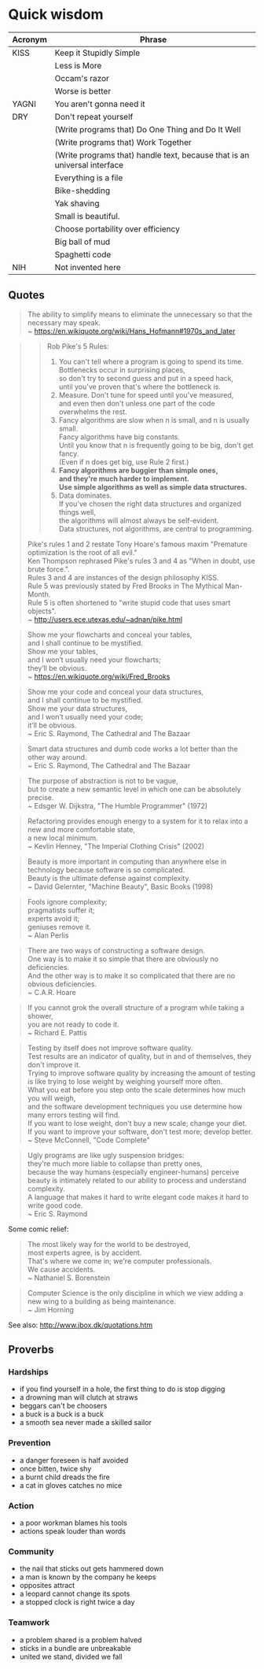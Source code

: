 # Quick wisdom

| Acronym | Phrase                  |
|---------|-------------------------|
| KISS    | Keep it Stupidly Simple |
|         | Less is More            |
|         | Occam's razor           |
|         | Worse is better         |
| YAGNI   | You aren't gonna need it |
| DRY     | Don't repeat yourself   |
|         | (Write programs that) Do One Thing and Do It Well |
|         | (Write programs that) Work Together |
|         | (Write programs that) handle text, because that is an universal interface |
|         | Everything is a file    |
|         | Bike-shedding           |
|         | Yak shaving             |
|         | Small is beautiful.
|         | Choose portability over efficiency |
|         | Big ball of mud          |
|         | Spaghetti code           |
| NIH     | Not invented here        |

## Quotes

> The ability to simplify means to eliminate the unnecessary so that the necessary may speak. \
> ~ <https://en.wikiquote.org/wiki/Hans_Hofmann#1970s_and_later>

>> Rob Pike's 5 Rules:
>> 1. You can't tell where a program is going to spend its time. \
>>    Bottlenecks occur in surprising places, \
>>    so don't try to second guess and put in a speed hack, \
>>    until you've proven that's where the bottleneck is. 
>> 2. Measure. Don't tune for speed until you've measured, \
>>    and even then don't unless one part of the code overwhelms the rest. 
>> 3. Fancy algorithms are slow when n is small, and n is usually small. \
>>    Fancy algorithms have big constants. \
>>    Until you know that n is frequently going to be big, don't get fancy. \
>>    (Even if n does get big, use Rule 2 first.) 
>> 4. **Fancy algorithms are buggier than simple ones, \
>>    and they're much harder to implement. \
>>    Use simple algorithms as well as simple data structures.** 
>> 5. Data dominates. \
>>    If you've chosen the right data structures and organized things well, \
>>    the algorithms will almost always be self-evident. \
>>    Data structures, not algorithms, are central to programming. 
> 
> Pike's rules 1 and 2 restate Tony Hoare's famous maxim "Premature optimization is the root of all evil." \
> Ken Thompson rephrased Pike's rules 3 and 4 as "When in doubt, use brute force.". \
> Rules 3 and 4 are instances of the design philosophy KISS. \
> Rule 5 was previously stated by Fred Brooks in The Mythical Man-Month. \
> Rule 5 is often shortened to "write stupid code that uses smart objects". \
> ~ <http://users.ece.utexas.edu/~adnan/pike.html> 

> Show me your flowcharts and conceal your tables, \
> and I shall continue to be mystified. \
> Show me your tables, \
> and I won’t usually need your flowcharts; \
> they’ll be obvious. \
> ~ <https://en.wikiquote.org/wiki/Fred_Brooks>

> Show me your code and conceal your data structures, \
> and I shall continue to be mystified. \
> Show me your data structures, \
> and I won’t usually need your code; \
> it’ll be obvious. \
> ~ Eric S. Raymond, The Cathedral and The Bazaar

> Smart data structures and dumb code works a lot better than the other way around. \
> ~ Eric S. Raymond, The Cathedral and The Bazaar

> The purpose of abstraction is not to be vague, \
> but to create a new semantic level in which one can be absolutely precise. \
> ~ Edsger W. Dijkstra, "The Humble Programmer" (1972)

> Refactoring provides enough energy to a system for it to relax into a new and more comfortable state, \
> a new local minimum. \
> ~ Kevlin Henney, "The Imperial Clothing Crisis" (2002)

> Beauty is more important in computing than anywhere else in technology because software is so complicated. \
> Beauty is the ultimate defense against complexity. \
> ~ David Gelernter, "Machine Beauty", Basic Books (1998)

> Fools ignore complexity; \
> pragmatists suffer it; \
> experts avoid it; \
> geniuses remove it. \
> ~ Alan Perlis

> There are two ways of constructing a software design. \
> One way is to make it so simple that there are obviously no deficiencies. \
> And the other way is to make it so complicated that there are no obvious deficiencies. \
> ~ C.A.R. Hoare

> If you cannot grok the overall structure of a program while taking a shower, \
> you are not ready to code it. \
> ~ Richard E. Pattis

> Testing by itself does not improve software quality. \
> Test results are an indicator of quality, but in and of themselves, they don't improve it. \
> Trying to improve software quality by increasing the amount of testing is like trying to lose weight by weighing yourself more often. \
> What you eat before you step onto the scale determines how much you will weigh, \
> and the software development techniques you use determine how many errors testing will find. \
> If you want to lose weight, don't buy a new scale; change your diet. \
> If you want to improve your software, don't test more; develop better. \
> ~ Steve McConnell, "Code Complete"

> Ugly programs are like ugly suspension bridges: \
> they're much more liable to collapse than pretty ones, \
> because the way humans (especially engineer-humans) perceive beauty is intimately related to our ability to process and understand complexity. \
> A language that makes it hard to write elegant code makes it hard to write good code. \
> ~ Eric S. Raymond

Some comic relief:

> The most likely way for the world to be destroyed, \
> most experts agree, is by accident. \
> That's where we come in; we're computer professionals. \
> We cause accidents. \
> ~ Nathaniel S. Borenstein

> Computer Science is the only discipline in which we view adding a new wing to a building as being maintenance. \
> ~ Jim Horning




See also: <http://www.jbox.dk/quotations.htm>


## Proverbs

### Hardships
- if you find yourself in a hole, the first thing to do is stop digging
- a drowning man will clutch at straws
- beggars can't be choosers
- a buck is a buck is a buck
- a smooth sea never made a skilled sailor

### Prevention
- a danger foreseen is half avoided
- once bitten, twice shy
- a burnt child dreads the fire
- a cat in gloves catches no mice

### Action
- a poor workman blames his tools
- actions speak louder than words

### Community
- the nail that sticks out gets hammered down
- a man is known by the company he keeps
- opposites attract
- a leopard cannot change its spots
- a stopped clock is right twice a day

### Teamwork
- a problem shared is a problem halved
- sticks in a bundle are unbreakable
- united we stand, divided we fall





